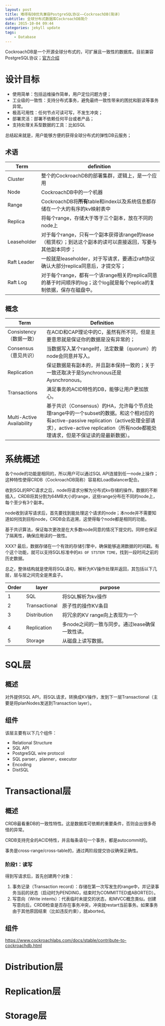 ```yaml
---
layout: post
title: 难得有DB优先兼容PostgreSQL协议——CockroachDB(简译)
subtitle: 全球分布式数据库CockroachDB简介
date: 2015-10-04 09:44
categories: jekyll update
tags:
    - Database
---
```


CockroachDB是一个开源全球分布式的，可扩展且一致性的数据库。目前兼容PostgreSQL协议；[官方介绍](https://www.cockroachlabs.com/docs/stable/architecture/overview.html#glossary)

# 设计目标

+ 使用简单：包括运维操作简单，用户定位问题方便；
+ 工业级的一致性：支持分布式事务，避免最终一致性带来的困扰和脏读等事务异常。
+ 极高可用性：任何节点可读可写，不发生冲突；
+ 部署灵活：部署不依赖任何平台或者产品；
+ 支持处理关系型数据的工具：比如SQL

总结起来就是，用户能够方便的获得全球分布式的弹性DB云服务；

## 术语

| Term        | definition                                                   |
| ----------- | ------------------------------------------------------------ |
| Cluster     | 整个的CockroachDB的部署集群，逻辑上，是一个应用              |
| Node        | CockroachDB中的一个机器                                      |
| Range       | CockroachDB将**所有**table和index以及系统信息都存储在一个大的有序的kv映射表中 |
| Replica     | 将每个range，存储大于等于三个副本，放在不同的node上          |
| Leaseholder | 对于每个range，只有一个副本获得该range的lease（租赁权）；到达这个副本的读可以直接返回，写要与其他副本同步； |
| Raft Leader | 一般就是leaseholder，对于写请求，要通过raft协议确认大部分replica同意后，才提交写； |
| Raft Log    | 对于每个range，都有一个该range相关的replica同意的基于时间顺序的log；这个log就是每个replica的复制依据，保存在磁盘中。 |

## 概念

| Term                      | Definition                                                   |
| ------------------------- | ------------------------------------------------------------ |
| Consistency（数据一致）   | 在ACID和CAP理论中的C，虽然有所不同，但是主要意思就是保证你的数据是没有异常的； |
| Consensus（意见共识）     | 当数据写入某个range时，法定数量（quorum）的node会同意并写入。 |
| Replication               | 保证数据是有副本的，并且副本保持一致的；关于一致还取决于是Synchronous还是Aysnchronous。 |
| Transactions              | 满足事务的ACID特性的DB，能够让用户更加放心。                 |
| Multi-Active Availability | 基于共识（Consensus）的HA，允许每个节点处理range中的一个subset的数据。和这个相对应的有active-passive replication（active处理全部请求），active-active replication（所有node都能处理请求，但是不保证读的是最新数据）。 |

# 系统概述

 各个node的功能是相同的，所以用户可以通过SQL API连接到任一node上操作；这种特性使得CRDB（CockroachDB简称）容易和LoadBalancer配合。

收到SQL的RPC请求之后，node将请求分解为分布式kv存储的操作。数据的不断插入，CRDB将其分割为64MB大小的range，这些range分布在不同的node上，每个至少有3个副本。

node收到读写请求后，首先要找到能处理这个请求的node；本node并不需要知道如何找到目标node，CRDB会去追溯，这使得每个node都是相同的功能。

基于共识算法，保证每次更改是在大多数node同意的情况下提交的。同样也保证了隔离性，确保应用读的一致性。

XXX? 最后，数据存储在一个有效的存储引擎中，确保能够追溯数据的时间戳。有个这个功能，就可以支持SQL标准中的`AS OF STSTEM TIME`，找到一段时间之前的历史数据。

总之，整体结构就是使用将SQL语句，解析为KV操作处理并返回，其包括以下几层，层与层之间完全是黑盒子。

| Order | layer         | purpose                                         |
| ----- | ------------- | ----------------------------------------------- |
| 1     | SQL           | 将SQL解析为kv操作                               |
| 2     | Transactional | 原子性的操作KV条目                              |
| 3     | Distribution  | 将冗余的KV range向上表现为一个                  |
| 4     | Replication   | 多node之间的一致与同步。通过lease确保一致性读。 |
| 5     | Storage       | 从磁盘上读写数据。                              |

# SQL层

## 概述

对外提供SQL API，将SQL请求，转换成KV操作，发到下一层Transactional（主要是将planNodes发送到Transaction layer）。

## 组件

该层主要有以下几个组件：

+ Relational Structure
+ SQL API
+ PostgreSQL wire protocol
+ SQL parser，planner，executor
+ Encoding
+ DistSQL

# Transactional层

## 概述

CRDB最看重DB的一致性特性。这是数据库可依赖的重要条件，否则会出很多奇怪的异常。

CRDB支持完全的ACID特性，并且每条语句一个事务，都是autocommit的。

事务是cross-range/cross-table的，通过两阶段提交协议确保正确性。

### 阶段1：读写

得到写请求后，首先创建两个对象：

1. 事务记录（Transaction record）：存储在第一次写发生的range中，并记录事务当前的状态（启动时为PENDING，结束时为COMMITTED或ABORTED）。
2. 写意向（Write intents）：代表临时未提交的状态，和MVCC概念类似。创建写意向后，CRDB检查是否存在事务冲突，冲突就restart当前事务。如果事务由于其他原因结束（比如违反约束），就aborted。

## 组件

https://www.cockroachlabs.com/docs/stable/contribute-to-cockroachdb.html

# Distribution层

# Replication层

# Storage层